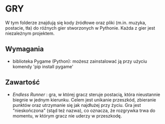 # GRY
W tym folderze znajdują się kody źródłowe oraz pliki (m.in. muzyka, postacie, tła) do różnych gier stworzonych w Pythonie. Każda z gier jest niezależnym projektem.

## Wymagania
- biblioteka Pygame (Python): możesz zainstalować ją przy użyciu komendy 'pip install pygame'

## Zawartość
- *Endless Runner* : gra, w której gracz steruje postacią, która nieustannie biegnie w jednym kierunku. Celem jest unikanie przeszkód, zbieranie punktów oraz utrzymanie się jak najdłużej przy życiu. Gra jest "nieskończona" (stąd też nazwa), co oznacza, że rozgrywka trwa do momentu, w którym gracz nie uderzy w przeszkodę. 
